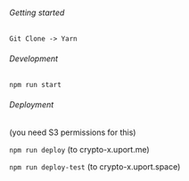 ###### Getting started
`Git Clone -> Yarn`
###### Development
`npm run start`
###### Deployment
(you need S3 permissions for this)

`npm run deploy` (to crypto-x.uport.me)

`npm run deploy-test` (to crypto-x.uport.space)
